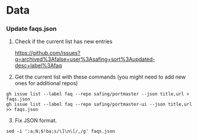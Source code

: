 # Data

### Update faqs.json

1. Check if the current list has new entries

    https://github.com/issues?q=archived%3Afalse+user%3Asafing+sort%3Aupdated-desc+label%3Afaq

2. Get the current list with these commands (you might need to add new ones for additional repos)

```
gh issue list --label faq --repo safing/portmaster --json title,url > faqs.json
gh issue list --label faq --repo safing/portmaster-ui --json title,url >> faqs.json
```

3. Fix JSON format.

```
sed -i ':a;N;$!ba;s/\]\n\[/,/g' faqs.json
```
